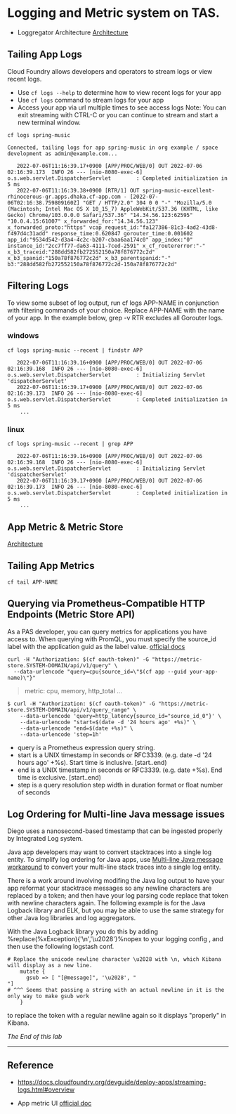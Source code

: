 # Logging and Metric system on TAS.
- Loggregator Architecture
[Architecture](https://docs.pivotal.io/application-service/2-10/loggregator/architecture.html)

## Tailing App Logs
Cloud Foundry allows developers and operators to stream logs or view recent logs.
- Use `cf logs --help` to determine how to view recent logs for your app
- Use `cf logs` command to stream logs for your app
- Access your app via url multiple times to see access logs
Note: You can exit streaming with CTRL-C or you can continue to stream and start a new terminal window.

```
cf logs spring-music

Connected, tailing logs for app spring-music in org example / space development as admin@example.com...

   2022-07-06T11:16:39.17+0900 [APP/PROC/WEB/0] OUT 2022-07-06 02:16:39.173  INFO 26 --- [nio-8080-exec-6] o.s.web.servlet.DispatcherServlet        : Completed initialization in 5 ms
   2022-07-06T11:16:39.38+0900 [RTR/1] OUT spring-music-excellent-rhinocerous-gr.apps.dhaka.cf-app.com - [2022-07-06T02:16:38.759809160Z] "GET / HTTP/2.0" 304 0 0 "-" "Mozilla/5.0 (Macintosh; Intel Mac OS X 10_15_7) AppleWebKit/537.36 (KHTML, like Gecko) Chrome/103.0.0.0 Safari/537.36" "14.34.56.123:62595" "10.0.4.15:61007" x_forwarded_for:"14.34.56.123" x_forwarded_proto:"https" vcap_request_id:"fa127386-81c3-4ad2-43d8-f497d4c31add" response_time:0.620847 gorouter_time:0.001602 app_id:"9534d542-d3a4-4c2c-b207-cbaa6aa174c0" app_index:"0" instance_id:"2cc7ff77-da63-4111-7ced-2591" x_cf_routererror:"-" x_b3_traceid:"288dd582fb272552150a78f876772c2d" x_b3_spanid:"150a78f876772c2d" x_b3_parentspanid:"-" b3:"288dd582fb272552150a78f876772c2d-150a78f876772c2d"

```

## Filtering Logs
To view some subset of log output, run cf logs APP-NAME in conjunction with filtering commands of your choice. Replace APP-NAME with the name of your app. In the example below, grep -v RTR excludes all Gorouter logs.
### windows
```
cf logs spring-music --recent | findstr APP

   2022-07-06T11:16:39.16+0900 [APP/PROC/WEB/0] OUT 2022-07-06 02:16:39.168  INFO 26 --- [nio-8080-exec-6] o.s.web.servlet.DispatcherServlet        : Initializing Servlet 'dispatcherServlet'
   2022-07-06T11:16:39.17+0900 [APP/PROC/WEB/0] OUT 2022-07-06 02:16:39.173  INFO 26 --- [nio-8080-exec-6] o.s.web.servlet.DispatcherServlet        : Completed initialization in 5 ms
    ...
```
### linux
```
cf logs spring-music --recent | grep APP

   2022-07-06T11:16:39.16+0900 [APP/PROC/WEB/0] OUT 2022-07-06 02:16:39.168  INFO 26 --- [nio-8080-exec-6] o.s.web.servlet.DispatcherServlet        : Initializing Servlet 'dispatcherServlet'
   2022-07-06T11:16:39.17+0900 [APP/PROC/WEB/0] OUT 2022-07-06 02:16:39.173  INFO 26 --- [nio-8080-exec-6] o.s.web.servlet.DispatcherServlet        : Completed initialization in 5 ms
    ...
```

## App Metric  & Metric Store
[Architecture](https://docs.pivotal.io/app-metrics/2-0/architecture.html)


## Tailing App Metrics
```
cf tail APP-NAME
```

## Querying via Prometheus-Compatible HTTP Endpoints (Metric Store API)

As a PAS developer, you can query metrics for applications you have access to. When querying with PromQL, you must specify the source_id label with the application guid as the label value. [official docs]( https://docs.pivotal.io/metric-store/1-5/using.html#using)

```
curl -H "Authorization: $(cf oauth-token)" -G "https://metric-store.SYSTEM-DOMAIN/api/v1/query" \
  --data-urlencode "query=cpu{source_id=\"$(cf app --guid your-app-name)\"}"
```
> metric: cpu, memory, http_total ...


```
$ curl -H "Authorization: $(cf oauth-token)" -G "https://metric-store.SYSTEM-DOMAIN/api/v1/query_range" \
    --data-urlencode 'query=http_latency{source_id="source_id_0"}' \
    --data-urlencode "start=$(date -d '24 hours ago' +%s)" \
    --data-urlencode "end=$(date +%s)" \
    --data-urlencode 'step=1h'
```
> 
- query is a Prometheus expression query string.
- start is a UNIX timestamp in seconds or RFC3339. (e.g. date -d '24 hours ago' +%s). Start time is inclusive. [start..end)
- end is a UNIX timestamp in seconds or RFC3339. (e.g. date +%s). End time is exclusive. [start..end)
- step is a query resolution step width in duration format or float number of seconds


## Log Ordering for Multi-line Java message issues

Diego uses a nanosecond-based timestamp that can be ingested properly by Integrated Log system.

Java app developers may want to convert stacktraces into a single log entity. To simplify log ordering for Java apps, use [Multi-line Java message workaround](https://github.com/cloudfoundry/loggregator-release/blob/main/docs/java-multi-line-work-around.md) to convert your multi-line stack traces into a single log entity. 

There is a work around involving modifing the Java log output to have your app reformat your stacktrace messages so any newline characters are replaced by a token; and then have your log parsing code replace that token with newline characters again. The following example is for the Java Logback library and ELK, but you may be able to use the same strategy for other Java log libraries and log aggregators.

With the Java Logback library you do this by adding %replace(%xException){'\n','\u2028'}%nopex to your logging config , and then use the following logstash conf.
```
# Replace the unicode newline character \u2028 with \n, which Kibana will display as a new line.
    mutate {
      gsub => [ "[@message]", '\u2028', "
"]
# ^^^ Seems that passing a string with an actual newline in it is the only way to make gsub work
    }
```
to replace the token with a regular newline again so it displays "properly" in Kibana.


*The End of this lab*

---

## Reference
- https://docs.cloudfoundry.org/devguide/deploy-apps/streaming-logs.html#overview

- App metric UI [official doc](https://docs.pivotal.io/app-metrics/2-0/architecture.html)

